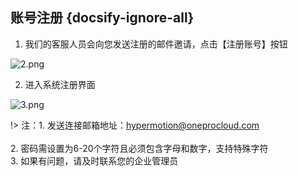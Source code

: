 ## 账号注册 {docsify-ignore-all}

1. 我们的客服人员会向您发送注册的邮件邀请，点击【注册账号】按钮

![2.png](https://oneprocloud.oss-cn-beijing.aliyuncs.com/_images/saas/2.png ':size=80%')

2. 进入系统注册界面

![3.png](https://oneprocloud.oss-cn-beijing.aliyuncs.com/_images/saas/3.png ':size=80%')

!> 注：1. 发送连接邮箱地址：hypermotion@oneprocloud.com</br>                   
2. 密码需设置为6-20个字符且必须包含字母和数字，支持特殊字符</br>
3. 如果有问题，请及时联系您的企业管理员</br>
 